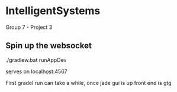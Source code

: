 # IntelligentSystems
Group 7 - Project 3

## Spin up the websocket
./gradlew.bat runAppDev

serves on localhost:4567


First gradel run can take a while, once jade gui is up front end is gtg